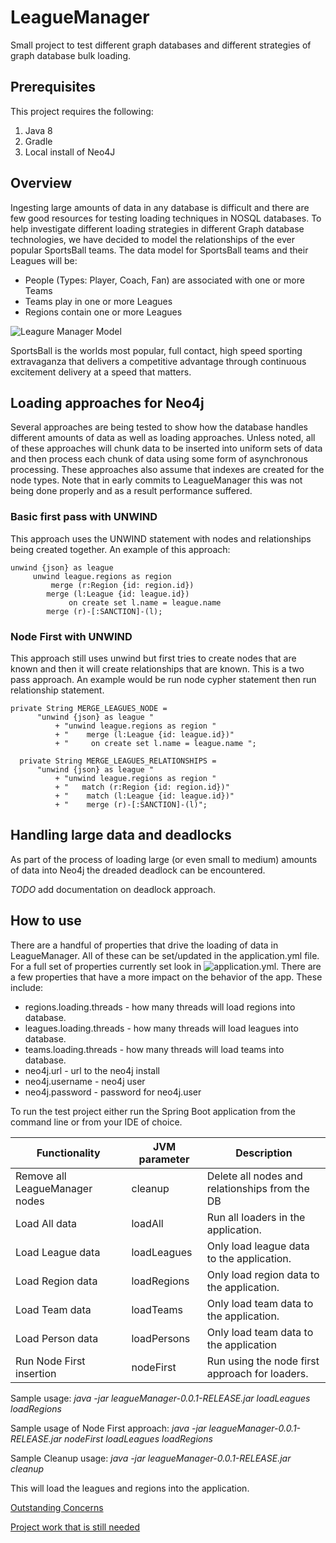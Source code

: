 # LeagueManager
Small project to test different graph databases and different strategies of graph database bulk loading.

## Prerequisites

This project requires the following:

1. Java 8
2. Gradle
3. Local install of Neo4J

## Overview

Ingesting large amounts of data in any database is difficult and there are few good
resources for testing loading techniques in NOSQL databases. To help investigate
different loading strategies in different Graph database technologies, we have decided
to model the relationships of the ever popular SportsBall teams.  The data model for
SportsBall teams and their Leagues will be:

 * People (Types: Player, Coach, Fan) are associated with one or more Teams
 * Teams play in one or more Leagues
 * Regions contain one or more Leagues

 ![Leagure Manager Model](./docs/LeagueManagerModel.png)

SportsBall is the worlds most popular, full contact, high speed sporting extravaganza that delivers
a competitive advantage through continuous excitement delivery at a speed that matters.

## Loading approaches for Neo4j

Several approaches are being tested to show how the database handles different amounts of data as
well as loading approaches.  Unless noted, all of these approaches will chunk data to be inserted into
uniform sets of data and then process each chunk of data using some form of asynchronous processing.
These approaches also assume that indexes are created for the node types. Note that in early commits to
LeagueManager this was not being done properly and as a result performance suffered.

### Basic first pass with UNWIND

This approach uses the UNWIND statement with nodes and relationships being created together.
An example of this approach:

    unwind {json} as league
         unwind league.regions as region
             merge (r:Region {id: region.id}) 
            merge (l:League {id: league.id})
                 on create set l.name = league.name
            merge (r)-[:SANCTION]-(l);


### Node First with UNWIND
This approach still uses unwind but first tries to create nodes that are known and then it will create relationships that
are known.  This is a two pass approach.  An example would be run node cypher statement then run
relationship statement.

    private String MERGE_LEAGUES_NODE =
          "unwind {json} as league "
              + "unwind league.regions as region "
              + "    merge (l:League {id: league.id})"
              + "     on create set l.name = league.name ";

      private String MERGE_LEAGUES_RELATIONSHIPS =
          "unwind {json} as league "
              + "unwind league.regions as region "
              + "   match (r:Region {id: region.id})"
              + "    match (l:League {id: league.id})"
              + "    merge (r)-[:SANCTION]-(l)";

## Handling large data and deadlocks
As part of the process of loading large (or even small to medium) amounts of data into Neo4j the dreaded deadlock can be encountered.

*TODO* add documentation on deadlock approach.

## How to use

There are a handful of properties that drive the loading of data in LeagueManager.  All of these can be set/updated in the application.yml file.
For a full set of properties currently set look in ![application.yml](./src/main/resources/application.yml). There are a few properties that have a more impact
on the behavior of the app.  These include:

* regions.loading.threads - how many threads will load regions into database.
* leagues.loading.threads - how many threads will load leagues into database.
* teams.loading.threads - how many threads will load teams into database.
* neo4j.url - url to the neo4j install
* neo4j.username - neo4j user
* neo4j.password - password for neo4j.user

To run the test project either run the Spring Boot application from the command line or from your IDE of choice.

|Functionality |JVM parameter |Description|
|---|---|---|
| Remove all LeagueManager nodes | cleanup | Delete all nodes and relationships from the DB |
| Load All data | loadAll  |Run all loaders in the application.   |
| Load League data  | loadLeagues  | Only load league data to the application.  |
| Load Region data  | loadRegions  | Only load region data to the application. |
| Load Team data | loadTeams | Only load team data to the application. |
| Load Person data | loadPersons | Only load team data to the application |
| Run Node First insertion | nodeFirst | Run using the node first approach for loaders. |

Sample usage: *java -jar leagueManager-0.0.1-RELEASE.jar loadLeagues loadRegions*

Sample usage of Node First approach: *java -jar leagueManager-0.0.1-RELEASE.jar nodeFirst loadLeagues loadRegions*

Sample Cleanup usage: *java -jar leagueManager-0.0.1-RELEASE.jar cleanup*

This will load the leagues and regions into the application.

[Outstanding Concerns](./docs/outstanding_concerns.md)

[Project work that is still needed](./docs/TODOs.md)
